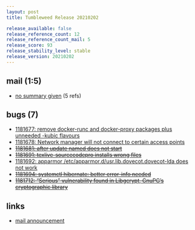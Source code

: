 ```yaml
---
layout: post
title: Tumbleweed Release 20210202

release_available: false
release_reference_count: 12
release_reference_count_mail: 5
release_score: 93
release_stability_level: stable
release_version: 20210202
---
```


## mail (1:5)

- [no summary given](https://github.com/boombatower/tumbleweed-review/issues/10) (5 refs)

## bugs (7)

<!--more-->

- [1181677: remove docker-runc and docker-proxy packages plus unneeded -kubic flavours](https://bugzilla.opensuse.org/show_bug.cgi?id=1181677)
- [1181678: Network manager will not connect to certain access points](https://bugzilla.opensuse.org/show_bug.cgi?id=1181678)
- ~~[1181681: after update named does not start](https://bugzilla.opensuse.org/show_bug.cgi?id=1181681)~~
- ~~[1181691: texlive-sourcecodepro installs wrong files](https://bugzilla.opensuse.org/show_bug.cgi?id=1181691)~~
- [1181692: apparmor /etc/apparmor.d/usr.lib.dovecot.dovecot-lda does not work](https://bugzilla.opensuse.org/show_bug.cgi?id=1181692)
- ~~[1181694: systemctl hibernate: better error-info needed](https://bugzilla.opensuse.org/show_bug.cgi?id=1181694)~~
- ~~[1181712: “Serious” vulnerability found in Libgcrypt, GnuPG’s cryptographic library](https://bugzilla.opensuse.org/show_bug.cgi?id=1181712)~~



## links

- [mail announcement](https://github.com/boombatower/tumbleweed-review/issues/10)
